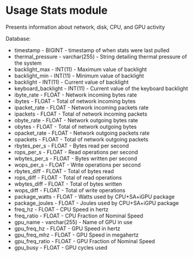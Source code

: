 Usage Stats module
==============

Presents information about network, disk, CPU, and GPU activity

Database:
* timestamp - BIGINT - timestamp of when stats were last pulled
* thermal_pressure - varchar(255) - String detailing thermal pressure of the system
* backlight_max - INT(11) - Maximum value of backlight
* backlight_min - INT(11) - Minimum value of backlight
* backlight - INT(11) - Current value of backlight
* keyboard_backlight - INT(11) - Current value of the keyboard backlight
* ibyte_rate - FLOAT - Network incoming bytes rate
* ibytes - FLOAT - Total of network incoming bytes
* ipacket_rate - FLOAT - Network incoming packets rate
* ipackets - FLOAT - Total of network incoming packets
* obyte_rate - FLOAT - Network outgoing bytes rate
* obytes - FLOAT - Total of network outgoing bytes
* opacket_rate - FLOAT - Network outgoing packets rate
* opackets - FLOAT - Total of network outgoing packets
* rbytes_per_s - FLOAT - Bytes read per second
* rops_per_s - FLOAT - Read operations per second
* wbytes_per_s - FLOAT - Bytes written per second
* wops_per_s - FLOAT - Write operations per second
* rbytes_diff - FLOAT - Total of bytes read
* rops_diff - FLOAT - Total of read operations
* wbytes_diff - FLOAT - Total of bytes written
* wops_diff - FLOAT - Total of write operations
* package_watts - FLOAT - Watts used by CPU+SA+iGPU package
* package_joules - FLOAT - Joules used by CPU+SA+iGPU package
* freq_hz - FLOAT - CPU Speed in hertz
* freq_ratio - FLOAT - CPU Fraction of Nominal Speed
* gpu_name - varchar(255) - Name of GPU in use
* gpu_freq_hz - FLOAT - GPU Speed in hertz
* gpu_freq_mhz - FLOAT - GPU Speed in megahertz
* gpu_freq_ratio - FLOAT - GPU Fraction of Nominal Speed
* gpu_busy - FLOAT - GPU cycles used



